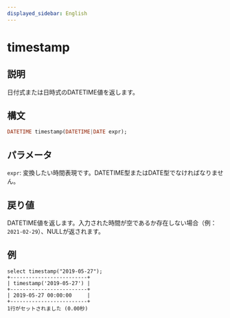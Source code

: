 ```yaml
---
displayed_sidebar: English
---
```


# timestamp

## 説明

日付式または日時式のDATETIME値を返します。

## 構文

```Haskell
DATETIME timestamp(DATETIME|DATE expr);
```

## パラメータ

`expr`: 変換したい時間表現です。DATETIME型またはDATE型でなければなりません。

## 戻り値

DATETIME値を返します。入力された時間が空であるか存在しない場合（例：`2021-02-29`）、NULLが返されます。

## 例

```Plain Text
select timestamp("2019-05-27");
+-------------------------+
| timestamp('2019-05-27') |
+-------------------------+
| 2019-05-27 00:00:00     |
+-------------------------+
1行がセットされました (0.00秒)
```
